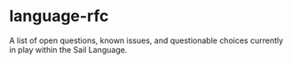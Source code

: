 # language-rfc
A list of open questions, known issues, and questionable choices currently in play within the Sail Language.
